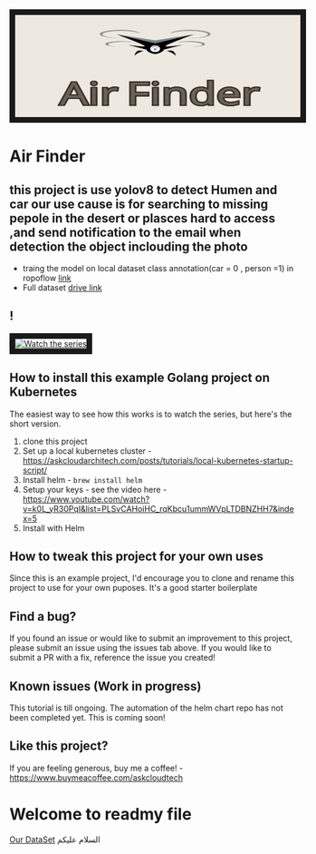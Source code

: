 <img src="https://github.com/Faisal-1997/car_humane_detection/blob/master/notebooks/air%20finder.png" alt="Watch the series" width="800" height="180" border="10" />


# Air Finder 

## this project is use yolov8 to detect Humen and car our use cause is for searching to missing pepole in the desert or plasces hard to access ,and send notification to the email when detection the object inclouding the photo


- traing the model on local dataset class annotation(car = 0 , person =1) in ropoflow <a href="https://app.roboflow.com/faisalt5/airfinder/3" target="_blank"> link <a/>
- Full dataset <a href="https://drive.google.com/drive/folders/1E6o3plOD4dk4FNviIkdF5clSspf9R3xM?usp=drive_link" target="_blank">drive link<a/>

## !

<a href="https://www.youtube.com/watch?v=-zF3a5BVEvc" target="_blank">
<img src="" alt="Watch the series" width="240" height="180" border="10" />
</a>




## How to install this example Golang project on Kubernetes

The easiest way to see how this works is to watch the series, but here's the short version.

1. clone this project
2. Set up a local kubernetes cluster - https://askcloudarchitech.com/posts/tutorials/local-kubernetes-startup-script/
3. Install helm - `brew install helm`
4. Setup your keys - see the video here - https://www.youtube.com/watch?v=k0L_yR30PqI&list=PLSvCAHoiHC_rqKbcu1ummWVpLTDBNZHH7&index=5
5. Install with Helm

## How to tweak this project for your own uses

Since this is an example project, I'd encourage you to clone and rename this project to use for your own puposes. It's a good starter boilerplate

## Find a bug?

If you found an issue or would like to submit an improvement to this project, please submit an issue using the issues tab above. If you would like to submit a PR with a fix, reference the issue you created!

## Known issues (Work in progress)

This tutorial is till ongoing. The automation of the helm chart repo has not been completed yet. This is coming soon!

## Like this project?

If you are feeling generous, buy me a coffee! - https://www.buymeacoffee.com/askcloudtech


<h1>Welcome to readmy file </h1>
<a href="https://drive.google.com/drive/folders/1ax8yK6rGT-GE0s8jiS0GzlLWzU6iU-d5?usp=drive_link">Our DataSet</a>
السلام عليكم

